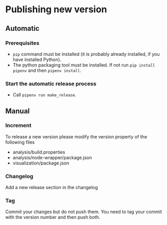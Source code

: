 # Publishing new version

## Automatic

### Prerequisites

-   `pip` command must be installed (it is probably already installed, if you have installed Python).
-   The python packaging tool must be installed. If not run `pip install pipenv` and then `pipenv install`.

### Start the automatic release process

-   Call `pipenv run make_release`.

## Manual

### Increment

To release a new version please modify the version property of the following files

-   analysis/build.properties
-   analysis/node-wrapper/package.json
-   visualization/package.json

### Changelog

Add a new release section in the changelog

### Tag

Commit your changes but do not push them. You need to tag your commit with the version number and then push both.
